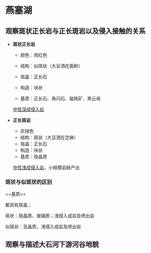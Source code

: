 # 燕塞湖

## 观察斑状正长岩与正长斑岩以及侵入接触的关系

- **斑状正长岩**

  - 颜色：肉红色

  - 结构：似斑状（大豆洒在面粉）

  - 斑晶：正长石

  - 构造：块状

  - 基质：正长石、角闪石、磁铁矿、黑云母

  <u>中性深成侵入岩</u>

- **正长斑岩**

  - 灰绿色
  - 结构：斑状（大豆洒在芝麻）
  - 斑晶：正长石
  - 构造：块状
  - 基质：隐晶质

  <u>中性浅成侵入岩</u>，小规模岩脉产出

### 斑状与似斑状的区别

==基质==

都具有斑晶；

斑状：隐晶质、玻璃质；浅侵入成岩及喷出岩

似斑状：显晶质，浅侵入成岩及喷出岩



## 观察与描述大石河下游河谷地貌

